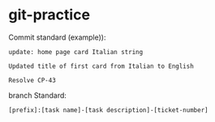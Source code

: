 # git-practice

Commit standard (example)):

    update: home page card Italian string

    Updated title of first card from Italian to English

    Resolve CP-43

branch Standard:

    [prefix]:[task name]-[task description]-[ticket-number]
